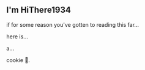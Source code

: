 ## I'm HiThere1934

if for some reason you've gotten to reading this far...

here is...














a...
















cookie 🍪.
